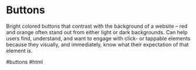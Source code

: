 # Buttons

Bright colored buttons that contrast with the background of a website – red and orange often stand out from either light or dark backgrounds. Can help users find, understand, and want to engage with click- or tappable elements because they visually, and immediately, know what their expectation of that element is.

#buttons
#html 